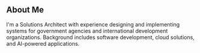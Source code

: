 ## About Me
I'm a Solutions Architect with experience designing and implementing systems for government agencies and international development organizations. Background includes software development, cloud solutions, and AI-powered applications.
